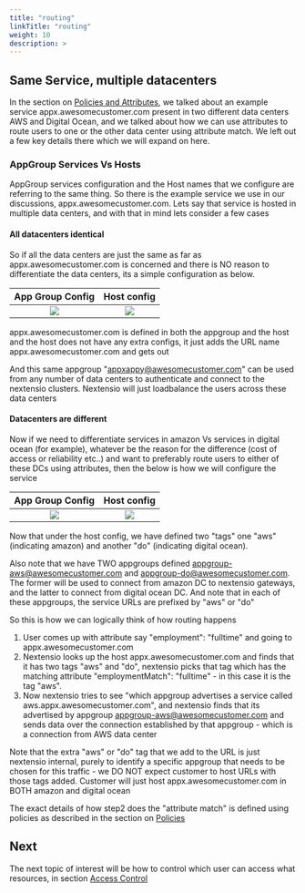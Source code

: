 ```yaml
---
title: "routing"
linkTitle: "routing"
weight: 10
description: >
---
```


## Same Service, multiple datacenters

In the section on [Policies and Attributes](/architecture/policyattr), we talked
about an example service appx.awesomecustomer.com present in two different data
centers AWS and Digital Ocean, and we talked about how we can use attributes to
route users to one or the other data center using attribute match. We left out a
few key details there which we will expand on here.

### AppGroup Services Vs Hosts

AppGroup services configuration and the Host names that we configure are referring
to the same thing. So there is the example service we use in our discussions,
appx.awesomecustomer.com. Lets say that service is hosted in multiple data centers,
and with that in mind lets consider a few cases

#### All datacenters identical

So if all the data centers are just the same as far as appx.awesomecustomer.com is
concerned and there is NO reason to differentiate the data centers, its a simple 
configuration as below.

App Group Config             |  Host config
:-------------------------:|:-------------------------:
![](/architecture/routing/appgroup_config.jpg) | ![](/architecture/routing/host_config.jpg)



 appx.awesomecustomer.com is defined in both the appgroup and the host and the host 
 does not have any extra configs, it just adds the URL name appx.awesomecustomer.com and gets out

 And this same appgroup "appxappy@awesomecustomer.com" can be used from any number of 
 data centers to authenticate and connect to the nextensio clusters. Nextensio will just loadbalance
 the users across these data centers

 #### Datacenters are different

 Now if we need to differentiate services in amazon Vs services in digital ocean (for example),
 whatever be the reason for the difference (cost of access or reliability etc..) and want to
 preferably route users to either of these DCs using attributes, then the below is how we will
 configure the service

 App Group Config             |  Host config
:-------------------------:|:-------------------------:
![](/architecture/routing/appgroup_differ_config.jpg) | ![](/architecture/routing/host_differ_config.jpg)

Now that under the host config, we have defined two "tags" one "aws" (indicating amazon) and another "do"
(indicating digital ocean). 

Also note that we have TWO appgroups defined appgroup-aws@awesomecustomer.com and appgroup-do@awesomecustomer.com.
The former will be used to connect from amazon DC to nextensio gateways, and the latter to connect from
digital ocean DC. And note that in each of these appgroups, the service URLs are prefixed by "aws" or "do"

So this is how we can logically think of how routing happens

1. User comes up with attribute say "employment": "fulltime" and going to appx.awesomecustomer.com
2. Nextensio looks up the host appx.awesomecustomer.com and finds that it has two tags "aws" and "do",
nextensio picks that tag which has the matching attribute "employmentMatch": "fulltime" - in this case
it is the tag "aws". 
3. Now nextensio tries to see "which appgroup advertises a service called aws.appx.awesomecustomer.com",
and nextensio finds that its advertised by appgroup appgroup-aws@awesomecustomer.com and sends data over
the connection established by that appgroup - which is a connection from AWS data center

Note that the extra "aws" or "do" tag that we add to the URL is just nextensio internal, purely to identify
a specific appgroup that needs to be chosen for this traffic - we DO NOT  expect customer to host URLs
with those tags added. Customer will just host appx.awesomecustomer.com in BOTH amazon and digital ocean

The exact details of how step2 does the "attribute match" is defined using policies as described in the
section on [Policies](/architecture/attrpolicy)

## Next 

The next topic of interest will be how to control which user can access what resources, in 
section [Access Control](/architecture/accesscontrol)
